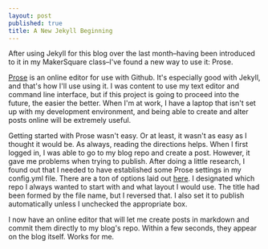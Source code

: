 ```yaml
---
layout: post
published: true
title: A New Jekyll Beginning
---
```


After using Jekyll for this blog over the last month–having been introduced to it in my MakerSquare class–I've found a new way to use it: Prose.

[Prose](http://prose.io) is an online editor for use with Github. It's especially good with Jekyll, and that's how I'll use using it. I was content to use my text editor and command line interface, but if this project is going to proceed into the future, the easier the better. When I'm at work, I have a laptop that isn't set up with my development environment, and being able to create and alter posts online will be extremely useful. 

Getting started with Prose wasn't easy. Or at least, it wasn't as easy as I thought it would be. As always, reading the directions helps. When I first logged in, I was able to go to my blog repo and create a post. However, it gave me problems when trying to publish. After doing a little research, I found out that I needed to have established some Prose settings in my config.yml file. There are a ton of options laid out [here](https://github.com/prose/prose/wiki/Prose-Configuration). I designated which repo I always wanted to  start with and what layout I would use. The title had been formed by the file name, but I reversed that. I also set it to publish automatically unless I unchecked the appropriate box. 

I now have an online editor that will let me create posts in markdown and commit them directly to my blog's repo. Within a few seconds, they appear on the blog itself. Works for me.